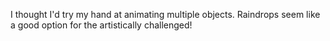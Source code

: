 I thought I'd try my hand at animating multiple objects. Raindrops seem like a good option for the artistically challenged!
